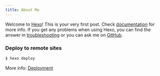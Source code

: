 ```yaml
---
title: About Me
---
```

Welcome to [Hexo](https://hexo.io/)! This is your very first post. Check [documentation](https://hexo.io/docs/) for more info. If you get any problems when using Hexo, you can find the answer in [troubleshooting](https://hexo.io/docs/troubleshooting.html) or you can ask me on [GitHub](https://github.com/hexojs/hexo/issues).

### Deploy to remote sites

``` bash
$ hexo deploy
```

More info: [Deployment](https://hexo.io/docs/one-command-deployment.html)
